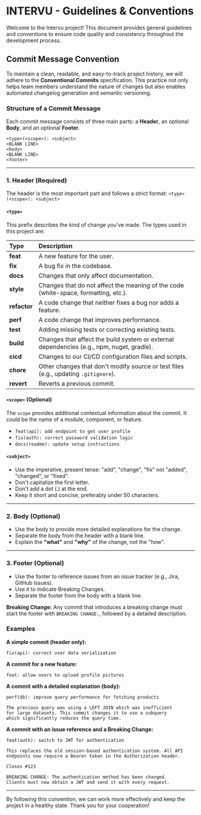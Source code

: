 ﻿# INTERVU - Guidelines & Conventions

Welcome to the Intervu project! This document provides general guidelines and conventions to ensure code quality and consistency throughout the development process.

## Commit Message Convention

To maintain a clean, readable, and easy-to-track project history, we will adhere to the **Conventional Commits** specification. This practice not only helps team members understand the nature of changes but also enables automated changelog generation and semantic versioning.

### Structure of a Commit Message

Each commit message consists of three main parts: a **Header**, an optional **Body**, and an optional **Footer**.

```
<type>(<scope>): <subject>
<BLANK LINE>
<body>
<BLANK LINE>
<footer>
```

---

### 1. Header (Required)

The header is the most important part and follows a strict format: `<type>(<scope>): <subject>`

#### **`<type>`**

This prefix describes the kind of change you've made. The types used in this project are:

| Type | Description |
| :--- | :--- |
| **feat** | A new feature for the user. |
| **fix** | A bug fix in the codebase. |
| **docs** | Changes that only affect documentation. |
| **style** | Changes that do not affect the meaning of the code (white-space, formatting, etc.). |
| **refactor**| A code change that neither fixes a bug nor adds a feature. |
| **perf** | A code change that improves performance. |
| **test** | Adding missing tests or correcting existing tests. |
| **build** | Changes that affect the build system or external dependencies (e.g., npm, nuget, gradle). |
| **cicd** | Changes to our CI/CD configuration files and scripts. |
| **chore** | Other changes that don't modify source or test files (e.g., updating `.gitignore`). |
| **revert** | Reverts a previous commit. |

#### **`<scope>` (Optional)**

The `scope` provides additional contextual information about the commit. It could be the name of a module, component, or feature.

* `feat(api): add endpoint to get user profile`
* `fix(auth): correct password validation logic`
* `docs(readme): update setup instructions`

#### **`<subject>`**

* Use the imperative, present tense: "add", "change", "fix" not "added", "changed", or "fixed".
* Don't capitalize the first letter.
* Don't add a dot (.) at the end.
* Keep it short and concise, preferably under 50 characters.

---

### 2. Body (Optional)

* Use the body to provide more detailed explanations for the change.
* Separate the body from the header with a blank line.
* Explain the **"what"** and **"why"** of the change, not the "how".

---

### 3. Footer (Optional)

* Use the footer to reference issues from an issue tracker (e.g., Jira, GitHub Issues).
* Use it to indicate Breaking Changes.
* Separate the footer from the body with a blank line.

**Breaking Change:** Any commit that introduces a breaking change must start the footer with `BREAKING CHANGE:`, followed by a detailed description.

### Examples

**A simple commit (header only):**
```
fix(api): correct user data serialization
```

**A commit for a new feature:**
```
feat: allow users to upload profile pictures
```

**A commit with a detailed explanation (body):**
```
perf(db): improve query performance for fetching products

The previous query was using a LEFT JOIN which was inefficient
for large datasets. This commit changes it to use a subquery
which significantly reduces the query time.
```

**A commit with an issue reference and a Breaking Change:**
```
feat(auth): switch to JWT for authentication

This replaces the old session-based authentication system. All API
endpoints now require a Bearer token in the Authorization header.

Closes #123

BREAKING CHANGE: The authentication method has been changed.
Clients must now obtain a JWT and send it with every request.
```

---

By following this convention, we can work more effectively and keep the project in a healthy state. Thank you for your cooperation!